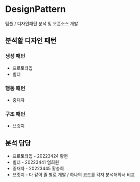 # DesignPattern
팀플 / 디자인패턴 분석 및 오픈소스 개발
## 분석할 디자인 패턴
### 생성 패턴
- 프로토타입
- 빌더
### 행동 패턴
- 중재자
### 구조 패턴
- 브릿지
## 분석 담당
- 프로토타입 - 20223424 황현  
- 빌더 - 20223441 엄희원  
- 중재자 - 20223445 황송희  
- 브릿지 - 다 같이 줄 별로 개발 / 하나의 코드를 각자 분석해와서 비교
